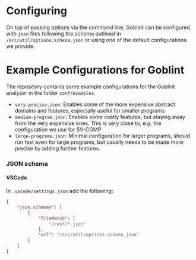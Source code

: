 # Configuring

On top of passing options via the command line, Goblint can be configured with `json` files following the schema outlined in `/src/util/options.schema.json`
or using one of the default configurations we provide.

# Example Configurations for Goblint

The repository contains some example configurations for the Goblint analyzer in the folder `conf/examples`.

- `very-precise.json`: Enables some of the more expensive abstract domains and features, especially useful for smaller programs
- `medium-program.json`: Enables some costly features, but staying away from the very expensive ones. This is very close to, e.g. the configuration we use for SV-COMP
- `large-programs.json`: Minimal configuration for larger programs, should run fast even for large programs, but usually needs to be made more precise by adding further features.

### JSON schema

#### VSCode
In `.vscode/settings.json` add the following:
```json
{
    "json.schemas": [
        {
            "fileMatch": [
                "/conf/*.json"
            ],
            "url": "/src/util/options.schema.json"
        }
    ]
}
```
